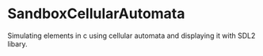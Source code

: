 # SandboxCellularAutomata
Simulating elements in c using cellular automata and displaying it with SDL2 libary.
